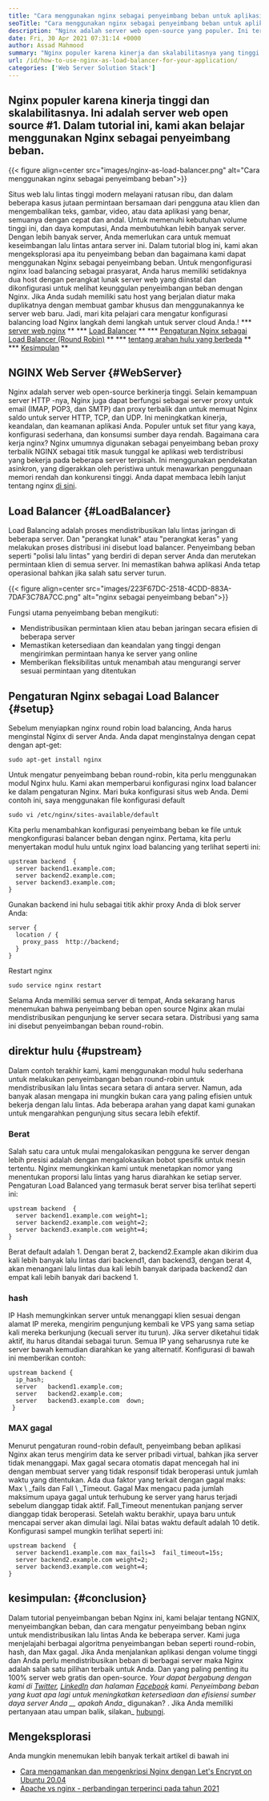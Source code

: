 ```yaml
---
title: "Cara menggunakan nginx sebagai penyeimbang beban untuk aplikasi Anda" 
seoTitle: "Cara menggunakan nginx sebagai penyeimbang beban untuk aplikasi Anda" 
description: "Nginx adalah server web open-source yang populer. Ini terkenal dengan kinerja tinggi dan skalabilitas. Dalam tutorial ini, kita akan belajar menggunakan Nginx sebagai penyeimbang beban" 
date: Fri, 30 Apr 2021 07:31:14 +0000
author: Assad Mahmood
summary: "Nginx populer karena kinerja dan skalabilitasnya yang tinggi. Ini adalah server web open source #1. Dalam tutorial ini, kami akan belajar menggunakan Nginx sebagai penyeimbang beban." 
url: /id/how-to-use-nginx-as-load-balancer-for-your-application/
categories: ['Web Server Solution Stack']
---
```


## Nginx populer karena kinerja tinggi dan skalabilitasnya. Ini adalah server web open source #1. Dalam tutorial ini, kami akan belajar menggunakan Nginx sebagai penyeimbang beban.

{{< figure align=center src="images/nginx-as-load-balancer.png" alt="Cara menggunakan nginx sebagai penyeimbang beban">}}

Situs web lalu lintas tinggi modern melayani ratusan ribu, dan dalam beberapa kasus jutaan permintaan bersamaan dari pengguna atau klien dan mengembalikan teks, gambar, video, atau data aplikasi yang benar, semuanya dengan cepat dan andal. Untuk memenuhi kebutuhan volume tinggi ini, dan daya komputasi, Anda membutuhkan lebih banyak server. Dengan lebih banyak server, Anda memerlukan cara untuk memuat keseimbangan lalu lintas antara server ini. Dalam tutorial blog ini, kami akan mengeksplorasi apa itu penyeimbang beban dan bagaimana kami dapat menggunakan Nginx sebagai penyeimbang beban.
Untuk mengonfigurasi nginx load balancing sebagai prasyarat, Anda harus memiliki setidaknya dua host dengan perangkat lunak server web yang diinstal dan dikonfigurasi untuk melihat keunggulan penyeimbangan beban dengan Nginx. Jika Anda sudah memiliki satu host yang berjalan diatur maka duplikatnya dengan membuat gambar khusus dan menggunakannya ke server web baru. Jadi, mari kita pelajari cara mengatur konfigurasi balancing load Nginx langkah demi langkah untuk server cloud Anda.!
  *** [server web nginx][1] **
  *** [Load Balancer][2] **
  *** [Pengaturan Nginx sebagai Load Balancer (Round Robin)][3] **
  *** [tentang arahan hulu yang berbeda][4] **
  *** [Kesimpulan][5] **

## NGINX Web Server {#WebServer}
Nginx adalah server web open-source berkinerja tinggi. Selain kemampuan server HTTP -nya, Nginx juga dapat berfungsi sebagai server proxy untuk email (IMAP, POP3, dan SMTP) dan proxy terbalik dan untuk memuat Nginx saldo untuk server HTTP, TCP, dan UDP. Ini meningkatkan kinerja, keandalan, dan keamanan aplikasi Anda. Populer untuk set fitur yang kaya, konfigurasi sederhana, dan konsumsi sumber daya rendah.
Bagaimana cara kerja nginx? Nginx umumnya digunakan sebagai penyeimbang beban proxy terbalik NGINX sebagai titik masuk tunggal ke aplikasi web terdistribusi yang bekerja pada beberapa server terpisah. Ini menggunakan pendekatan asinkron, yang digerakkan oleh peristiwa untuk menawarkan penggunaan memori rendah dan konkurensi tinggi. Anda dapat membaca lebih lanjut tentang nginx [di sini][6].

## Load Balancer {#LoadBalancer}
Load Balancing adalah proses mendistribusikan lalu lintas jaringan di beberapa server. Dan "perangkat lunak" atau "perangkat keras" yang melakukan proses distribusi ini disebut load balancer. Penyeimbang beban seperti "polisi lalu lintas" yang berdiri di depan server Anda dan merutekan permintaan klien di semua server. Ini memastikan bahwa aplikasi Anda tetap operasional bahkan jika salah satu server turun.

{{< figure align=center src="images/223F67DC-2518-4CDD-883A-7DAF3C78A7CC.png" alt="nginx sebagai penyeimbang beban">}}

Fungsi utama penyeimbang beban mengikuti:
  * Mendistribusikan permintaan klien atau beban jaringan secara efisien di beberapa server
  * Memastikan ketersediaan dan keandalan yang tinggi dengan mengirimkan permintaan hanya ke server yang online
  * Memberikan fleksibilitas untuk menambah atau mengurangi server sesuai permintaan yang ditentukan

## Pengaturan Nginx sebagai Load Balancer {#setup}
Sebelum menyiapkan nginx round robin load balancing, Anda harus menginstal Nginx di server Anda. Anda dapat menginstalnya dengan cepat dengan apt-get:
```
sudo apt-get install nginx
```
Untuk mengatur penyeimbang beban round-robin, kita perlu menggunakan modul Nginx hulu. Kami akan memperbarui konfigurasi nginx load balancer ke dalam pengaturan Nginx. Mari buka konfigurasi situs web Anda. Demi contoh ini, saya menggunakan file konfigurasi default
```
sudo vi /etc/nginx/sites-available/default
```
Kita perlu menambahkan konfigurasi penyeimbang beban ke file untuk mengkonfigurasi balancer beban dengan nginx.
Pertama, kita perlu menyertakan modul hulu untuk nginx load balancing yang terlihat seperti ini:
```
upstream backend  {
  server backend1.example.com;
  server backend2.example.com;
  server backend3.example.com;
}
```
Gunakan backend ini hulu sebagai titik akhir proxy Anda di blok server Anda:
```
server {
  location / {
    proxy_pass  http://backend;
  }
}
```
Restart nginx
```
sudo service nginx restart
```
Selama Anda memiliki semua server di tempat, Anda sekarang harus menemukan bahwa penyeimbang beban open source Nginx akan mulai mendistribusikan pengunjung ke server secara setara. Distribusi yang sama ini disebut penyeimbangan beban round-robin.

## direktur hulu {#upstream}
Dalam contoh terakhir kami, kami menggunakan modul hulu sederhana untuk melakukan penyeimbangan beban round-robin untuk mendistribusikan lalu lintas secara setara di antara server. Namun, ada banyak alasan mengapa ini mungkin bukan cara yang paling efisien untuk bekerja dengan lalu lintas. Ada beberapa arahan yang dapat kami gunakan untuk mengarahkan pengunjung situs secara lebih efektif.

### Berat
Salah satu cara untuk mulai mengalokasikan pengguna ke server dengan lebih presisi adalah dengan mengalokasikan bobot spesifik untuk mesin tertentu. Nginx memungkinkan kami untuk menetapkan nomor yang menentukan proporsi lalu lintas yang harus diarahkan ke setiap server.
Pengaturan Load Balanced yang termasuk berat server bisa terlihat seperti ini:
```
upstream backend  {
  server backend1.example.com weight=1;
  server backend2.example.com weight=2;
  server backend3.example.com weight=4;
}
```
Berat default adalah 1. Dengan berat 2, backend2.Example akan dikirim dua kali lebih banyak lalu lintas dari backend1, dan backend3, dengan berat 4, akan menangani lalu lintas dua kali lebih banyak daripada backend2 dan empat kali lebih banyak dari backend 1.

### hash
IP Hash memungkinkan server untuk menanggapi klien sesuai dengan alamat IP mereka, mengirim pengunjung kembali ke VPS yang sama setiap kali mereka berkunjung (kecuali server itu turun). Jika server diketahui tidak aktif, itu harus ditandai sebagai turun. Semua IP yang seharusnya rute ke server bawah kemudian diarahkan ke yang alternatif.
Konfigurasi di bawah ini memberikan contoh:
```
upstream backend {
  ip_hash;
  server   backend1.example.com;
  server   backend2.example.com;
  server   backend3.example.com  down;
 }
```

### MAX gagal
Menurut pengaturan round-robin default, penyeimbang beban aplikasi Nginx akan terus mengirim data ke server pribadi virtual, bahkan jika server tidak menanggapi. Max gagal secara otomatis dapat mencegah hal ini dengan membuat server yang tidak responsif tidak beroperasi untuk jumlah waktu yang ditentukan.
Ada dua faktor yang terkait dengan gagal maks: Max \ _fails dan Fall \ _Timeout. Gagal Max mengacu pada jumlah maksimum upaya gagal untuk terhubung ke server yang harus terjadi sebelum dianggap tidak aktif. Fall_Timeout menentukan panjang server dianggap tidak beroperasi. Setelah waktu berakhir, upaya baru untuk mencapai server akan dimulai lagi. Nilai batas waktu default adalah 10 detik.
Konfigurasi sampel mungkin terlihat seperti ini:
```
upstream backend  {
  server backend1.example.com max_fails=3  fail_timeout=15s;
  server backend2.example.com weight=2;
  server backend3.example.com weight=4;
}
```

## kesimpulan: {#conclusion}
Dalam tutorial penyeimbangan beban Nginx ini, kami belajar tentang NGNIX, menyeimbangkan beban, dan cara mengatur penyeimbang beban nginx untuk mendistribusikan lalu lintas Anda ke beberapa server. Kami juga menjelajahi berbagai algoritma penyeimbangan beban seperti round-robin, hash, dan Max gagal. Jika Anda menjalankan aplikasi dengan volume tinggi dan Anda perlu mendistribusikan beban di berbagai server maka Nginx adalah salah satu pilihan terbaik untuk Anda. Dan yang paling penting itu 100% server web gratis dan open-source.
_Your dapat bergabung dengan kami di [Twitter][7], [LinkedIn][8] dan halaman [Facebook][9] kami. Penyeimbang beban yang kuat apa lagi untuk meningkatkan ketersediaan dan efisiensi sumber daya server Anda __ apakah Anda__ digunakan? . Jika Anda memiliki pertanyaan atau umpan balik, silakan_ [hubungi][10].

## Mengeksplorasi
Anda mungkin menemukan lebih banyak terkait artikel di bawah ini
  * [Cara mengamankan dan mengenkripsi Nginx dengan Let's Encrypt on Ubuntu 20.04][11]
  * [Apache vs nginx - perbandingan terperinci pada tahun 2021][12]

  
[1]: #webserver
[2]: #loadbalancer
[3]: #setup
[4]: #upstream
[5]: #conclusion
[6]: https://products.containerize.com/solution-stack/nginx
[7]: https://twitter.com/containerize_co
[8]: https://www.linkedin.com/company/containerize/
[9]: http://facebook.com/containerize
[10]: mailto:yasir.saeed@aspose.com
[11]: https://blog.containerize.com/web-server-solution-stack/how-to-secure-nginx-with-letsencrypt-on-ubuntu-20-04/
[12]: https://blog.containerize.com/2021/02/26/apache-vs-nginx-detailed-comparison-in-2021/
